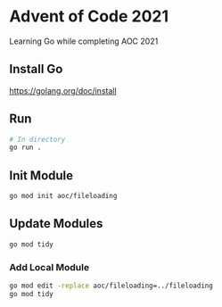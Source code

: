 # Advent of Code 2021
Learning Go while completing AOC 2021

## Install Go
https://golang.org/doc/install

## Run
```bash
# In directory
go run .
```

## Init Module
```bash
go mod init aoc/fileloading
```

## Update Modules
```bash
go mod tidy
```

### Add Local Module
```bash
go mod edit -replace aoc/fileloading=../fileloading
go mod tidy
```
